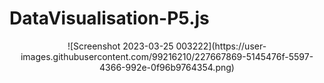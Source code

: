 # DataVisualisation-P5.js
<p align="center">
  ![Screenshot 2023-03-25 003222](https://user-images.githubusercontent.com/99216210/227667869-5145476f-5597-4366-992e-0f96b9764354.png)
</p>
